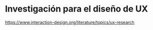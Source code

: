 # Investigación para el diseño de UX

https://www.interaction-design.org/literature/topics/ux-research
